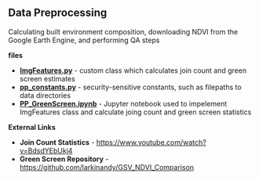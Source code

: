 ## Data Preprocessing
 Calculating built environment composition, downloading NDVI from the Google Earth Engine, and performing QA steps

 **files** <br>
- **[ImgFeatures.py](./ImgFeatures.py)** - custom class which calculates join count and green screen estimates
- **[pp_constants.py](./pp_constants.py)** - security-sensitive constants, such as filepaths to data directories
- **[PP_GreenScreen.ipynb](./PP_GreenScreen.ipynb)** - Jupyter notebook used to impelement ImgFeatures class and calculate joing count and green screen statistics

**External Links**
- **Join Count Statistics** - https://www.youtube.com/watch?v=BdsdYEbUkj4
- **Green Screen Repository** - https://github.com/larkinandy/GSV_NDVI_Comparison
